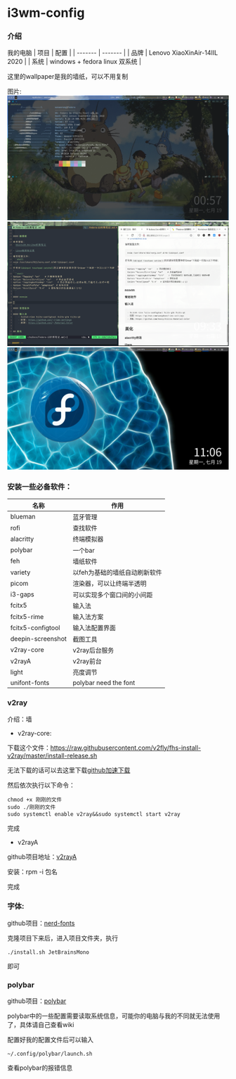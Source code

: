 # i3wm-config

### 介绍

我的电脑
| 项目    | 配置                          |
| ------- | -------                       |
| 品牌    | Lenovo XiaoXinAir-14IIL 2020  |
| 系统    | windows + fedora linux 双系统 |

这里的wallpaper是我的墙纸，可以不用复制

图片:
![show](./show.png)
![nvim2](./nvim2.png)
![desktop](./desktop.png)

### 安装一些必备软件：

| 名称                | 作用                          |
| -------             | --------                      |
| blueman             | 蓝牙管理                      |
| rofi                | 查找软件                      |
| alacritty           | 终端模拟器                    |
| polybar             | 一个bar                       |
| feh                 | 墙纸软件                      |
| variety             | 以feh为基础的墙纸自动刷新软件 |
| picom               | 渲染器，可以让终端半透明      |
| i3-gaps             | 可以实现多个窗口间的小间距    |
| fcitx5              | 输入法                        |
| fcitx5-rime         | 输入法方案                    |
| fcitx5-configtool   | 输入法配置界面                |
| deepin-screenshot   | 截图工具                      |
| v2ray-core          | v2ray后台服务                 |
| v2rayA              | v2ray前台                     |
| light               | 亮度调节                      |
| unifont-fonts       | polybar need the font         |

### v2ray

介绍：墙

- v2ray-core:

下载这个文件：https://raw.githubusercontent.com/v2fly/fhs-install-v2ray/master/install-release.sh

无法下载的话可以去这里下载[github加速下载](https://d.serctl.com/)

然后依次执行以下命令：
```shell
chmod +x 刚刚的文件
sudo ./刚刚的文件
sudo systemctl enable v2ray&&sudo systemctl start v2ray
```
完成

- v2rayA

github项目地址：[v2rayA](https://github.com/v2rayA/v2rayA)

安装：rpm -i 包名

完成


### 字体:

github项目：[nerd-fonts](https://github.com/ryanoasis/nerd-fonts)

克隆项目下来后，进入项目文件夹，执行
```shell
./install.sh JetBrainsMono 
```
即可

### polybar

github项目：[polybar](https://github.com/polybar/polybar)

polybar中的一些配置需要读取系统信息，可能你的电脑与我的不同就无法使用了，具体请自己查看wiki

配置好我的配置文件后可以输入
```shell
~/.config/polybar/launch.sh
```
查看polybar的报错信息
